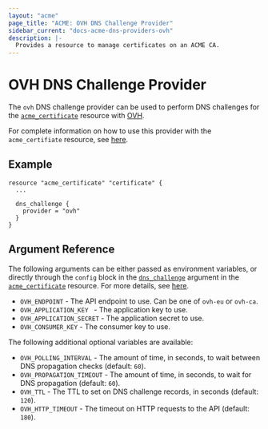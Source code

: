 ```yaml
---
layout: "acme"
page_title: "ACME: OVH DNS Challenge Provider"
sidebar_current: "docs-acme-dns-providers-ovh"
description: |-
  Provides a resource to manage certificates on an ACME CA.
---
```


# OVH DNS Challenge Provider

The `ovh` DNS challenge provider can be used to perform DNS challenges for
the [`acme_certificate`][resource-acme-certificate] resource with
[OVH][provider-service-page].

[resource-acme-certificate]: /docs/providers/acme/r/certificate.html
[provider-service-page]: https://www.ovh.com/

For complete information on how to use this provider with the `acme_certifiate`
resource, see [here][resource-acme-certificate-dns-challenges].

[resource-acme-certificate-dns-challenges]: /docs/providers/acme/r/certificate.html#using-dns-challenges

## Example

```hcl
resource "acme_certificate" "certificate" {
  ...

  dns_challenge {
    provider = "ovh"
  }
}
```

## Argument Reference

The following arguments can be either passed as environment variables, or
directly through the `config` block in the
[`dns_challenge`][resource-acme-certificate-dns-challenge-arg] argument in the
[`acme_certificate`][resource-acme-certificate] resource. For more details, see
[here][resource-acme-certificate-dns-challenges].

[resource-acme-certificate-dns-challenge-arg]: /docs/providers/acme/r/certificate.html#dns_challenge

* `OVH_ENDPOINT` - The API endpoint to use. Can be one of `ovh-eu` or `ovh-ca`.
* `OVH_APPLICATION_KEY ` - The application key to use.
* `OVH_APPLICATION_SECRET` - The application secret to use.
* `OVH_CONSUMER_KEY` - The consumer key to use.

The following additional optional variables are available:

* `OVH_POLLING_INTERVAL` - The amount of time, in seconds, to wait between
  DNS propagation checks (default: `60`).
* `OVH_PROPAGATION_TIMEOUT` - The amount of time, in seconds, to wait for DNS
  propagation (default: `60`).
* `OVH_TTL` - The TTL to set on DNS challenge records, in seconds (default:
  `120`).
* `OVH_HTTP_TIMEOUT` - The timeout on HTTP requests to the API (default:
  `180`).
